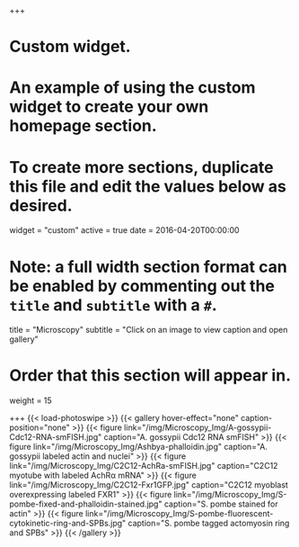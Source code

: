 +++
# Custom widget.
# An example of using the custom widget to create your own homepage section.
# To create more sections, duplicate this file and edit the values below as desired.
widget = "custom"
active = true
date = 2016-04-20T00:00:00

# Note: a full width section format can be enabled by commenting out the `title` and `subtitle` with a `#`.
title = "Microscopy"
subtitle = "Click on an image to view caption and open gallery"

# Order that this section will appear in.
weight = 15

+++
{{< load-photoswipe >}}
{{< gallery hover-effect="none" caption-position="none" >}}
{{< figure link="/img/Microscopy_Img/A-gossypii-Cdc12-RNA-smFISH.jpg" caption="A. gossypii Cdc12 RNA smFISH" >}}
{{< figure link="/img/Microscopy_Img/Ashbya-phalloidin.jpg" caption="A. gossypii labeled actin and nuclei" >}}
{{< figure link="/img/Microscopy_Img/C2C12-AchRa-smFISH.jpg" caption="C2C12 myotube with labeled AchRα mRNA" >}}
{{< figure link="/img/Microscopy_Img/C2C12-Fxr1GFP.jpg" caption="C2C12 myoblast overexpressing labeled FXR1" >}}
{{< figure link="/img/Microscopy_Img/S-pombe-fixed-and-phalloidin-stained.jpg" caption="S. pombe stained for actin" >}}
{{< figure link="/img/Microscopy_Img/S-pombe-fluorescent-cytokinetic-ring-and-SPBs.jpg" caption="S. pombe tagged actomyosin ring and SPBs" >}}
{{< /gallery >}}
